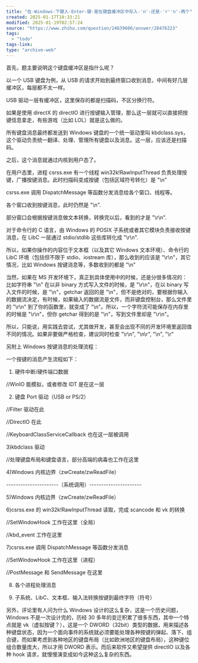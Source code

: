 ```yaml
---
title: "在-Windows-下键入-Enter-键-是在键盘缓冲区中存入-'n'-还是-'r''n'-两个"
created: 2025-01-17T10:33:21
modified: 2025-01-19T02:57:24
source: "https://www.zhihu.com/question/24639606/answer/28476223"
tags:
  - "todo"
tags-link:
type: "archive-web"
---
```


首先，题主要说明这个键盘缓冲区是指什么呢？

以一个 USB 键盘为例，从 USB 的请求开始到最终窗口收到消息，中间有好几层缓冲区，每层都不太一样。

USB 驱动一层有缓冲区，这里保存的都是扫描码，不区分换行符。

如果是使用 directX 的 directIO 进行按键输入管理，那么这一层就可以直接把按键信息拿走，有些游戏（比如 LOL）就是这么做的。

所有键盘消息最终都发送到 Windows 键盘的一个统一驱动里叫 kbdclass.sys，这个驱动负责统一翻译、处理、管理所有键盘以及消息。这一层，应该还是扫描码。

之后，这个消息就通过内核到用户态了。

在用户态里，进程 csrss.exe 有一个线程 win32k!RawInputThread 负责处理按键，广播按键消息。此时扫描码变成按键（包括区域符号转化）是 "\\n"

csrss.exe 调用 DispatchMessage 等函数分发消息给各个窗口、线程等。

各个窗口收到按键消息，此时仍然是 "\\n".

部分窗口会根据按键消息做文本转换，转换完以后，看到的才是 "\\r\\n".

对于命令行的 C 语言，由 Windows 的 POSIX 子系统或者其它模块负责接收按键消息，在 LibC 一层通过 stdio/stdlib 这些库转化成 "\\r\\n".

所以，如果你操作的内容位于文本框（以及其它 Windows 文本环境）、命令行的 LibC 环境（包括但不限于 stdio、iostream 库），那么收到的应该是 "\\r\\n"，其它情况，比如 Windows 按键消息等，多数收到的都是 "\\n"

当然，如果在 MS 开发环境下，真正到具体使用中的时候，还是分很多情况的：比如字符串 "\\n" 在以非 binary 方式写入文件的时候，是 "\\r\\n"，在以 binary 写入文件的时候，是 "\\n"，getchar 返回的是 "\\n"，但不是绝对的，要根据你输入的数据流决定，有时候，如果输入的数据流是文件，而非键盘控制台，那么文件里的 "\\r\\n" 到了你的函数里，就变成了 "\\n"。所以，一个字符流可能保存在内存里的时候是 "\\r\\n"，但你 getchar 得到的是 "\\n"，写到文件里却是 "\\r\\n"。

所以，只能说，用实践去尝试，尤其做开发，甚至会出现不同的开发环境里返回值不同的情况。如果非要做严格检查，建议同时检查 "\\r\\n", "\\n\\r", "\\n", "\\r"

另附上 Windows 按键消息的处理流程：

一个按键的消息产生流程如下：

1) 硬件中断/硬件端口数据

//WinIO 能模拟，或者修改 IDT 是在这一层

2) 键盘 Port 驱动（USB or PS/2）

//Filter 驱动在此

//DirectIO 在此

//KeyboardClassServiceCallback 也在这一层被调用

3)kbdclass 驱动

//处理键盘布局和键盘语言，部分高端的病毒也工作在这里

4)Windows 内核边界（zwCreate/zwReadFile）

\----------------------（系统调用）----------------------

5)Windows 内核边界（zwCreate/zwReadFile）

6)csrss.exe 的 win32k!RawInputThread 读取，完成 scancode 和 vk 的转换

//SetWindowHook 工作在这里（全局）

//kbd\_event 工作在这里

7)csrss.exe 调用 DispatchMessage 等函数分发消息

//SetWindowHook 工作在这里（进程）

//PostMessage 和 SendMessage 在这里

8) 各个进程处理消息

9) 子系统、LibC、文本框、输入法转换按键到最终字符（符号）

另外，评论里有人问为什么 Windows 设计的这么复杂，这是一个历史问题，Windows 不是一次设计完的，历经 30 多年的变迁积累了很多东西，其中一个特点就是 vk（虚拟按键？），这是一个 DWORD（32bit）类型的数据，用来描述各种键盘状态，因为一个面向事件的系统就必须要能处理各种按键的弹起、落下、组合键，而如果考虑到各种地区的键盘布局（比如欧洲地区的键盘布局），这种键位组合数量庞大，所以才用 DWORD 表示。而后来软件又希望提供 directIO 以及各种 hook 请求，就慢慢演变成如今这种这么复杂的东西。
